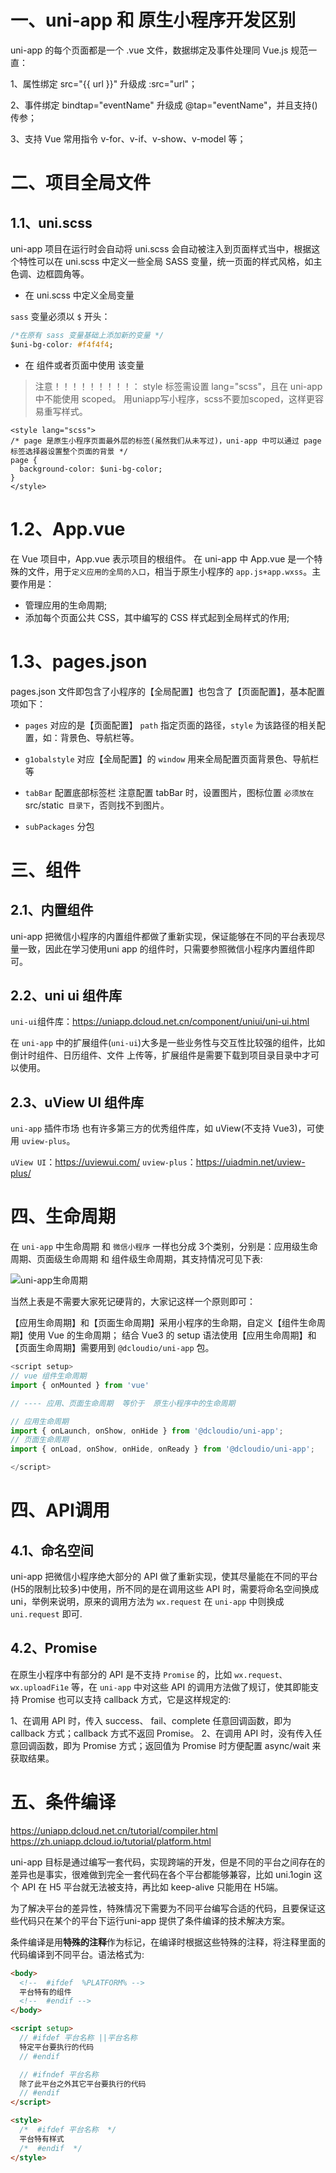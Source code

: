 # 一、uni-app 和 原生小程序开发区别

uni-app 的每个页面都是一个 .vue 文件，数据绑定及事件处理同 Vue.js 规范一直：

1、属性绑定 src="{{ url }}" 升级成 :src="url"；

2、事件绑定 bindtap="eventName" 升级成 @tap="eventName"，并且支持()传参；

3、支持 Vue 常用指令 v-for、v-if、v-show、v-model 等；

# 二、项目全局文件

## 1.1、uni.scss

uni-app 项目在运行时会自动将 uni.scss 会自动被注入到页面样式当中，根据这个特性可以在 uni.scss 中定义一些全局 SASS 变量，统一页面的样式风格，如主色调、边框圆角等。

* 在 uni.scss 中定义全局变量

`sass` 变量必须以 `$` 开头：

```css
/*在原有 sass 变量基础上添加新的变量 */
$uni-bg-color: #f4f4f4;
```

* 在 组件或者页面中使用 该变量
> 注意！！！！！！！！！：
> style 标签需设置 lang="scss"，且在 uni-app 中不能使用 scoped。
> 用uniapp写小程序，scss不要加scoped，这样更容易重写样式。


```vue
<style lang="scss">
/* page 是原生小程序页面最外层的标签(虽然我们从未写过)，uni-app 中可以通过 page 标签选择器设置整个页面的背景 */
page {
  background-color: $uni-bg-color;
}
</style>
```

# 1.2、App.vue

在 Vue 项目中，App.vue 表示项目的根组件。
在 uni-app 中 App.vue 是一个特殊的文件，用于`定义应用的全局的入口`，相当于原生小程序的 `app.js+app.wxss`。主要作用是：
* 管理应用的生命周期;
* 添加每个页面公共 CSS，其中编写的 CSS 样式起到全局样式的作用;

# 1.3、pages.json

pages.json 文件即包含了小程序的【全局配置】也包含了【页面配置】，基本配置项如下：

* `pages` 对应的是【页面配置】
  `path` 指定页面的路径，`style` 为该路径的相关配置，如：背景色、导航栏等。

* `g1obalstyle` 对应【全局配置】的 `window`
  用来全局配置页面背景色、导航栏等

* `tabBar` 配置底部标签栏
  注意配置 tabBar 时，设置图片，图标位置 `必须放在 `src/static` 目录下`，否则找不到图片。

* `subPackages` 分包


# 三、组件

## 2.1、内置组件

uni-app 把微信小程序的内置组件都做了重新实现，保证能够在不同的平台表现尽量一致，因此在学习使用uni
app 的组件时，只需要参照微信小程序内置组件即可。


## 2.2、uni ui 组件库

`uni-ui`组件库：<https://uniapp.dcloud.net.cn/component/uniui/uni-ui.html>

在 `uni-app` 中的扩展组件(`uni-ui`)大多是一些业务性与交互性比较强的组件，比如倒计时组件、日历组件、文件
上传等，扩展组件是需要下载到项目录目录中才可以使用。

## 2.3、uView UI 组件库

`uni-app` 插件市场 也有许多第三方的优秀组件库，如 uView(不支持 Vue3)，可使用 `uview-plus`。

`uView UI`：<https://uviewui.com/>
`uview-plus`：<https://uiadmin.net/uview-plus/>

# 四、生命周期

在 `uni-app` 中生命周期 和 `微信小程序` 一样也分成 3个类别，分别是：应用级生命周期、页面级生命周期 和 组件级生命周期，其支持情况可见下表:

![uni-app生命周期](./uni-app生命周期.jpg)

当然上表是不需要大家死记硬背的，大家记这样一个原则即可：

【应用生命周期】和【页面生命周期】采用小程序的生命期，自定义【组件生命周期】使用 Vue 的生命周期；
结合 Vue3 的 setup 语法使用【应用生命周期】和【页面生命周期】需要用到 `@dcloudio/uni-app` 包。

```ts
<script setup>
// vue 组件生命周期
import { onMounted } from 'vue'

// ---- 应用、页面生命周期  等价于  原生小程序中的生命周期

// 应用生命周期
import { onLaunch, onShow, onHide } from '@dcloudio/uni-app';
// 页面生命周期
import { onLoad, onShow, onHide, onReady } from '@dcloudio/uni-app';

</script>
```


# 四、API调用

## 4.1、命名空间

uni-app 把微信小程序绝大部分的 API 做了重新实现，使其尽量能在不同的平台(H5的限制比较多)中使用，所不同的是在调用这些 API 时，需要将命名空间换成 uni，举例来说明，原来的调用方法为 `wx.request` 在 `uni-app` 中则换成 `uni.request` 即可.


## 4.2、Promise

在原生小程序中有部分的 API 是不支持 `Promise` 的，比如 `wx.request、wx.uploadFi1e` 等，在 `uni-app` 中对这些 API 的调用方法做了规订，使其即能支持 Promise 也可以支持 callback 方式，它是这样规定的:

1、在调用 API 时，传入 success、 fail、complete 任意回调函数，即为 callback 方式；callback 方式不返回 Promise。
2、在调用 API 时，没有传入任意回调函数，即为 Promise 方式；返回值为 Promise 时方便配置 async/wait 来获取结果。

# 五、条件编译

<https://uniapp.dcloud.net.cn/tutorial/compiler.html>
<https://zh.uniapp.dcloud.io/tutorial/platform.html>

uni-app 目标是通过编写一套代码，实现跨端的开发，但是不同的平台之间存在的差异也是事实，很难做到完全一套代码在各个平台都能够兼容，比如 uni.1ogin 这个 API 在 H5 平台就无法被支持，再比如 keep-alive 只能用在 H5端。

为了解决平台的差异性，特殊情况下需要为不同平台编写合适的代码，且要保证这些代码只在某个的平台下运行uni-app 提供了条件编译的技术解决方案。

条件编译是用**特殊的注释**作为标记，在编译时根据这些特殊的注释，将注释里面的代码编译到不同平台。语法格式为:
```html
<body>
  <!--  #ifdef  %PLATFORM% -->
  平台特有的组件
  <!--  #endif -->
</body>

<script setup> 
  // #ifdef 平台名称 ||平台名称
  特定平台要执行的代码
  // #endif

  // #ifndef 平台名称
  除了此平台之外其它平台要执行的代码
  // #endif
</script>

<style>
  /*  #ifdef 平台名称  */
  平台特有样式
  /*  #endif  */
</style>
```

